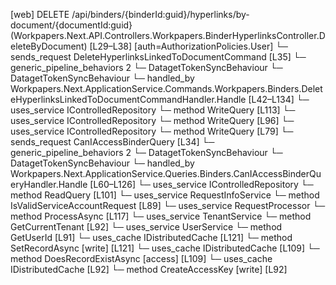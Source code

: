 [web] DELETE /api/binders/{binderId:guid}/hyperlinks/by-document/{documentId:guid}  (Workpapers.Next.API.Controllers.Workpapers.BinderHyperlinksController.DeleteByDocument)  [L29–L38] [auth=AuthorizationPolicies.User]
  └─ sends_request DeleteHyperlinksLinkedToDocumentCommand [L35]
    └─ generic_pipeline_behaviors 2
      └─ DatagetTokenSyncBehaviour
      └─ DatagetTokenSyncBehaviour
    └─ handled_by Workpapers.Next.ApplicationService.Commands.Workpapers.Binders.DeleteHyperlinksLinkedToDocumentCommandHandler.Handle [L42–L134]
      └─ uses_service IControlledRepository<Matter>
        └─ method WriteQuery [L113]
      └─ uses_service IControlledRepository<WorkpaperRecord>
        └─ method WriteQuery [L96]
      └─ uses_service IControlledRepository<Worksheet>
        └─ method WriteQuery [L79]
  └─ sends_request CanIAccessBinderQuery [L34]
    └─ generic_pipeline_behaviors 2
      └─ DatagetTokenSyncBehaviour
      └─ DatagetTokenSyncBehaviour
    └─ handled_by Workpapers.Next.ApplicationService.Queries.Binders.CanIAccessBinderQueryHandler.Handle [L60–L126]
      └─ uses_service IControlledRepository<Binder>
        └─ method ReadQuery [L101]
      └─ uses_service RequestInfoService
        └─ method IsValidServiceAccountRequest [L89]
      └─ uses_service RequestProcessor
        └─ method ProcessAsync [L117]
      └─ uses_service TenantService
        └─ method GetCurrentTenant [L92]
      └─ uses_service UserService
        └─ method GetUserId [L91]
      └─ uses_cache IDistributedCache [L121]
        └─ method SetRecordAsync [write] [L121]
      └─ uses_cache IDistributedCache [L109]
        └─ method DoesRecordExistAsync [access] [L109]
      └─ uses_cache IDistributedCache [L92]
        └─ method CreateAccessKey [write] [L92]

